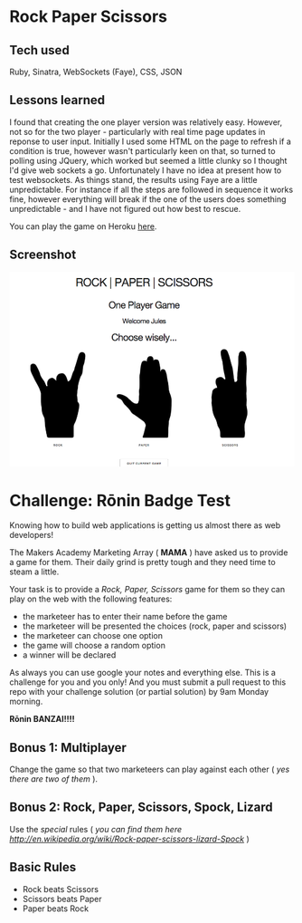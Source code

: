 # Rock Paper Scissors

## Tech used

Ruby, Sinatra, WebSockets (Faye), CSS, JSON

## Lessons learned

I found that creating the one player version was relatively easy. However, not so for the two player - particularly with real time page updates in reponse to user input. Initially I used some HTML on the page to refresh if a condition is true, however wasn't particularly keen on that, so turned to polling using JQuery, which worked but seemed a little clunky so I thought I'd give web sockets a go. Unfortunately I have no idea at present how to test websockets. As things stand, the results using Faye are a little unpredictable. For instance if all the steps are followed in sequence it works fine, however everything will break if the one of the users does something unpredictable - and I have not figured out how best to rescue.

You can play the game on Heroku [here](https://jv-rps-challenge.herokuapp.com).

## Screenshot

![screenshot](screenshot.png)

# Challenge: Rōnin Badge Test

Knowing how to build web applications is getting us almost there as web developers!

The Makers Academy Marketing Array ( **MAMA** ) have asked us to provide a game for them. Their daily grind is pretty tough and they need time to steam a little.

Your task is to provide a _Rock, Paper, Scissors_ game for them so they can play on the web with the following features:

- the marketeer has to enter their name before the game
- the marketeer will be presented the choices (rock, paper and scissors)
- the marketeer can choose one option
- the game will choose a random option
- a winner will be declared

As always you can use google your notes and everything else. This is a challenge for you and you only! And you must submit a pull request to this repo with your challenge solution (or partial solution) by 9am Monday morning.

**Rōnin BANZAI!!!!**

## Bonus 1: Multiplayer

Change the game so that two marketeers can play against each other ( _yes there are two of them_ ).

## Bonus 2: Rock, Paper, Scissors, Spock, Lizard

Use the _special_ rules ( _you can find them here http://en.wikipedia.org/wiki/Rock-paper-scissors-lizard-Spock_ )

## Basic Rules

- Rock beats Scissors
- Scissors beats Paper
- Paper beats Rock
